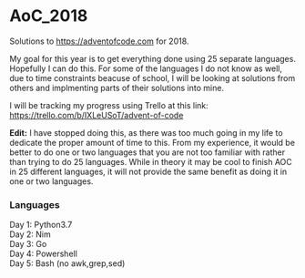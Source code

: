 # AoC_2018
Solutions to https://adventofcode.com for 2018.

My goal for this year is to get everything done using 25 separate languages.  Hopefully I can do this. For some of the languages I do not know as well, due to time constraints beacuse of school, I will be looking at solutions from others and implmenting parts of their solutions into mine.

I will be tracking my progress using Trello at this link: https://trello.com/b/IXLeUSoT/advent-of-code

**Edit:** I have stopped doing this, as there was too much going in my life to dedicate the proper amount of time to this.  From my experience, it would be better to do one or two languages that you are not too familiar with rather than trying to do 25 languages. While in theory it may be cool to finish AOC in 25 different languages, it will not provide the same benefit as doing it in one or two languages.

### Languages
Day 1: Python3.7\
Day 2: Nim\
Day 3: Go\
Day 4: Powershell\
Day 5: Bash (no awk,grep,sed)
